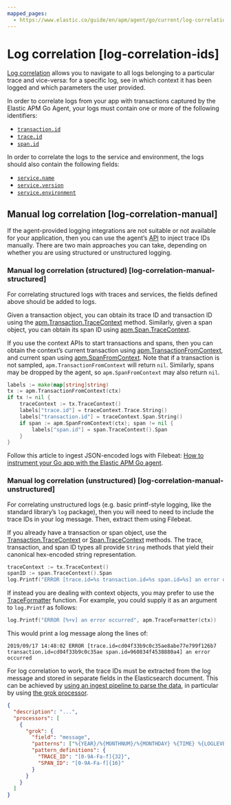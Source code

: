 ```yaml
---
mapped_pages:
  - https://www.elastic.co/guide/en/apm/agent/go/current/log-correlation-ids.html
---
```


# Log correlation [log-correlation-ids]

[Log correlation](docs-content://solutions/observability/apps/logs.md) allows you to navigate to all logs belonging to a particular trace and vice-versa: for a specific log, see in which context it has been logged and which parameters the user provided.

In order to correlate logs from your app with transactions captured by the Elastic APM Go Agent, your logs must contain one or more of the following identifiers:

* [`transaction.id`](ecs://docs/reference/ecs-tracing.md)
* [`trace.id`](ecs://docs/reference/ecs-tracing.md)
* [`span.id`](ecs://docs/reference/ecs-error.md)

In order to correlate the logs to the service and environment, the logs should also contain the following fields:

* [`service.name`](ecs://docs/reference/ecs-service.md)
* [`service.version`](ecs://docs/reference/ecs-service.md)
* [`service.environment`](ecs://docs/reference/ecs-service.md)


## Manual log correlation [log-correlation-manual]

If the agent-provided logging integrations are not suitable or not available for your application, then you can use the agent’s [API](/reference/api-documentation.md) to inject trace IDs manually. There are two main approaches you can take, depending on whether you are using structured or unstructured logging.


### Manual log correlation (structured) [log-correlation-manual-structured]

For correlating structured logs with traces and services, the fields defined above should be added to logs.

Given a transaction object, you can obtain its trace ID and transaction ID using the [apm.Transaction.TraceContext](/reference/api-documentation.md#transaction-tracecontext) method. Similarly, given a span object, you can obtain its span ID using [apm.Span.TraceContext](/reference/api-documentation.md#span-tracecontext).

If you use the context APIs to start transactions and spans, then you can obtain the context’s current transaction using [apm.TransactionFromContext](/reference/api-documentation.md#apm-transaction-from-context), and current span using [apm.SpanFromContext](/reference/api-documentation.md#apm-span-from-context). Note that if a transaction is not sampled, `apm.TransactionFromContext` will return `nil`. Similarly, spans may be dropped by the agent, so `apm.SpanFromContext` may also return `nil`.

```go
labels := make(map[string]string)
tx := apm.TransactionFromContext(ctx)
if tx != nil {
	traceContext := tx.TraceContext()
	labels["trace.id"] = traceContext.Trace.String()
	labels["transaction.id"] = traceContext.Span.String()
	if span := apm.SpanFromContext(ctx); span != nil {
		labels["span.id"] = span.TraceContext().Span
	}
}
```

Follow this article to ingest JSON-encoded logs with Filebeat: [How to instrument your Go app with the Elastic APM Go agent](https://www.elastic.co/blog/how-to-instrument-your-go-app-with-the-elastic-apm-go-agent#logs).


### Manual log correlation (unstructured) [log-correlation-manual-unstructured]

For correlating unstructured logs (e.g. basic printf-style logging, like the standard library’s `log` package), then you will need to need to include the trace IDs in your log message. Then, extract them using Filebeat.

If you already have a transaction or span object, use the [Transaction.TraceContext](/reference/api-documentation.md#transaction-tracecontext) or [Span.TraceContext](/reference/api-documentation.md#span-tracecontext) methods. The trace, transaction, and span ID types all provide `String` methods that yield their canonical hex-encoded string representation.

```go
traceContext := tx.TraceContext()
spanID := span.TraceContext().Span
log.Printf("ERROR [trace.id=%s transaction.id=%s span.id=%s] an error occurred", traceContext.Trace, traceContext.Span, spanID)
```

If instead you are dealing with context objects, you may prefer to use the [TraceFormatter](/reference/api-documentation.md#apm-traceformatter) function. For example, you could supply it as an argument to `log.Printf` as follows:

```go
log.Printf("ERROR [%+v] an error occurred", apm.TraceFormatter(ctx))
```

This would print a log message along the lines of:

```
2019/09/17 14:48:02 ERROR [trace.id=cd04f33b9c0c35ae8abe77e799f126b7 transaction.id=cd04f33b9c0c35ae span.id=960834f4538880a4] an error occurred
```
For log correlation to work, the trace IDs must be extracted from the log message and stored in separate fields in the Elasticsearch document. This can be achieved by [using an ingest pipeline to parse the data](beats://docs/reference/filebeat/configuring-ingest-node.md), in particular by using [the grok processor](elasticsearch://docs/reference/ingestion-tools/enrich-processor/grok-processor.md).

```json
{
  "description": "...",
  "processors": [
    {
      "grok": {
        "field": "message",
        "patterns": ["%{YEAR}/%{MONTHNUM}/%{MONTHDAY} %{TIME} %{LOGLEVEL:log.level} \\[trace.id=%{TRACE_ID:trace.id}(?: transaction.id=%{SPAN_ID:transaction.id})?(?: span.id=%{SPAN_ID:span.id})?\\] %{GREEDYDATA:message}"],
        "pattern_definitions": {
          "TRACE_ID": "[0-9A-Fa-f]{32}",
          "SPAN_ID": "[0-9A-Fa-f]{16}"
        }
      }
    }
  ]
}
```

